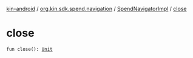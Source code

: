 [kin-android](../../index.md) / [org.kin.sdk.spend.navigation](../index.md) / [SpendNavigatorImpl](index.md) / [close](./close.md)

# close

`fun close(): `[`Unit`](https://kotlinlang.org/api/latest/jvm/stdlib/kotlin/-unit/index.html)